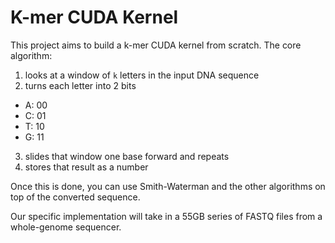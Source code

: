 # K-mer CUDA Kernel

This project aims to build a k-mer CUDA kernel from scratch. The core algorithm:
1. looks at a window of `k` letters in the input DNA sequence 
2. turns each letter into 2 bits
- A: 00
- C: 01
- T: 10
- G: 11
3. slides that window one base forward and repeats
4. stores that result as a number

Once this is done, you can use Smith-Waterman and the other algorithms on top of the converted sequence.

Our specific implementation will take in a 55GB series of FASTQ files from a whole-genome sequencer. 